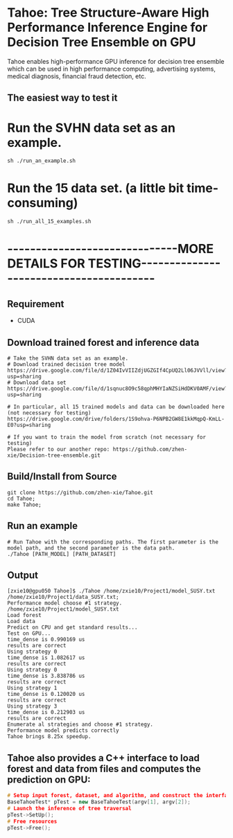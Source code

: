 # Tahoe: Tree Structure-Aware High Performance Inference Engine for Decision Tree Ensemble on GPU
Tahoe enables high-performance GPU inference for decision tree ensemble which can be used in high performance computing, advertising systems, medical diagnosis, financial fraud detection, etc.

## The easiest way to test it

# Run the SVHN data set as an example.
```
sh ./run_an_example.sh
```

# Run the 15 data set. (a little bit time-consuming)
```
sh ./run_all_15_examples.sh
```

# ------------------------------MORE DETAILS FOR TESTING----------------------------------------
## Requirement
- CUDA

## Download trained forest and inference data
```
# Take the SVHN data set as an example.
# Download trained decision tree model
https://drive.google.com/file/d/1Z04IvVIIZdjUGZGIf4CpUQ2Ll06JVVll/view?usp=sharing
# Download data set
https://drive.google.com/file/d/1sqnuc8O9c58qphMHYIaNZSiHdDKV0AMF/view?usp=sharing

# In particular, all 15 trained models and data can be downloaded here (not necessary for testing)
https://drive.google.com/drive/folders/1S9ohva-P6NPB2GW8E1kkMqpQ-KmLL-E0?usp=sharing

# If you want to train the model from scratch (not necessary for testing)
Please refer to our another repo: https://github.com/zhen-xie/Decision-tree-ensemble.git
```

## Build/Install from Source
```
git clone https://github.com/zhen-xie/Tahoe.git
cd Tahoe;
make Tahoe;
```

## Run an example
```
# Run Tahoe with the corresponding paths. The first parameter is the model path, and the second parameter is the data path.
./Tahoe [PATH_MODEL] [PATH_DATASET]
```

## Output
```
[zxie10@gpu050 Tahoe]$ ./Tahoe /home/zxie10/Project1/model_SUSY.txt /home/zxie10/Project1/data_SUSY.txt;
Performance model choose #1 strategy.
/home/zxie10/Project1/model_SUSY.txt
Load forest
Load data
Predict on CPU and get standard results...
Test on GPU...
time_dense is 0.990169 us
results are correct
Using strategy 0
time_dense is 1.082617 us
results are correct
Using strategy 0
time_dense is 3.838786 us
results are correct
Using strategy 1
time_dense is 0.120020 us
results are correct
Using strategy 3
time_dense is 0.212903 us
results are correct
Enumerate al strategies and choose #1 strategy.
Performance model predicts correctly
Tahoe brings 8.25x speedup.
```

## Tahoe also provides a C++ interface to load forest and data from files and computes the prediction on GPU:
```C++
# Setup input forest, dataset, and algorithm, and construct the interface of Tahoe framework
BaseTahoeTest* pTest = new BaseTahoeTest(argv[1], argv[2]);
# Launch the inference of tree traversal
pTest->SetUp();
# Free resources
pTest->Free();
```
